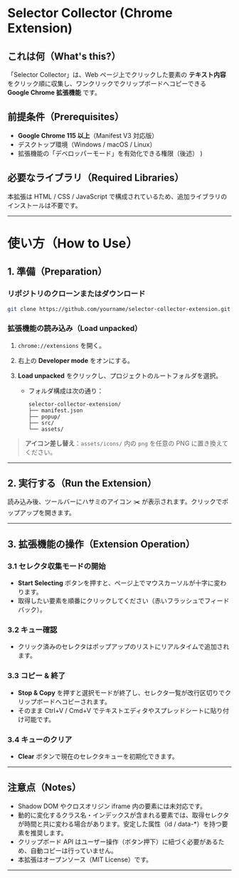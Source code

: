 # Selector Collector (Chrome Extension)

## これは何（What's this?）

「Selector Collector」は、Web ページ上でクリックした要素の **テキスト内容** をクリック順に収集し、ワンクリックでクリップボードへコピーできる **Google Chrome 拡張機能** です。

## 前提条件（Prerequisites）

- **Google Chrome 115 以上**（Manifest V3 対応版）
- デスクトップ環境（Windows / macOS / Linux）
- 拡張機能の「デベロッパーモード」を有効化できる権限（後述）
  )

## 必要なライブラリ（Required Libraries）

本拡張は HTML / CSS / JavaScript で構成されているため、追加ライブラリのインストールは不要です。

---

# 使い方（How to Use）

## 1. 準備（Preparation）

### リポジトリのクローンまたはダウンロード

```bash
git clone https://github.com/yourname/selector-collector-extension.git
```

### 拡張機能の読み込み（Load unpacked）

1. `chrome://extensions` を開く。
2. 右上の **Developer mode** をオンにする。
3. **Load unpacked** をクリックし、プロジェクトのルートフォルダを選択。

   - フォルダ構成は次の通り：

     ```text
     selector-collector-extension/
     ├── manifest.json
     ├── popup/
     ├── src/
     └── assets/
     ```

> **アイコン差し替え**：`assets/icons/` 内の `png` を任意の PNG に置き換えてください。

---

## 2. 実行する（Run the Extension）

読み込み後、ツールバーにハサミのアイコン ✂️ が表示されます。クリックでポップアップを開きます。

---

## 3. 拡張機能の操作（Extension Operation）

### 3.1 セレクタ収集モードの開始

- **Start Selecting** ボタンを押すと、ページ上でマウスカーソルが十字に変わります。
- 取得したい要素を順番にクリックしてください（赤いフラッシュでフィードバック）。

### 3.2 キュー確認

- クリック済みのセレクタはポップアップのリストにリアルタイムで追加されます。

### 3.3 コピー & 終了

- **Stop & Copy** を押すと選択モードが終了し、セレクタ一覧が改行区切りでクリップボードへコピーされます。
- そのまま Ctrl+V / Cmd+V でテキストエディタやスプレッドシートに貼り付け可能です。

### 3.4 キューのクリア

- **Clear** ボタンで現在のセレクタキューを初期化できます。

---

## 注意点（Notes）

- Shadow DOM やクロスオリジン iframe 内の要素には未対応です。
- 動的に変化するクラス名・インデックスが含まれる要素では、取得セレクタが時間と共に変わる場合があります。安定した属性（id / data-\*）を持つ要素を推奨します。
- クリップボード API はユーザー操作（ボタン押下）に紐づく必要があるため、自動コピーは行っていません。
- 本拡張はオープンソース（MIT License）です。

---
